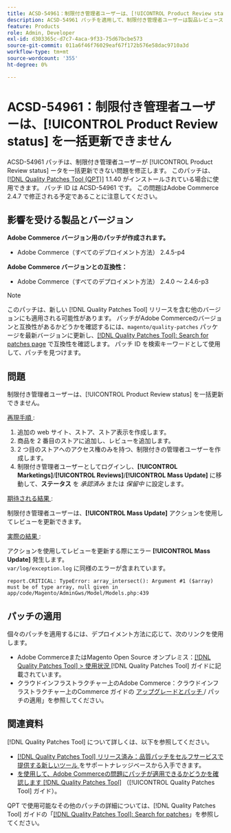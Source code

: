 ```yaml
---
title: ACSD-54961：制限付き管理者ユーザーは、[!UICONTROL Product Review status] を一括更新できません
description: ACSD-54961 パッチを適用して、制限付き管理者ユーザーは製品レビューステータスを一括更新できないAdobe Commerceの問題を修正してください。
feature: Products
role: Admin, Developer
exl-id: d303365c-d7c7-4aca-9f33-75d67bcbe573
source-git-commit: 011a6f46f76029eaf67f172b576e58dac9710a3d
workflow-type: tm+mt
source-wordcount: '355'
ht-degree: 0%

---
```


# ACSD-54961：制限付き管理者ユーザーは、[!UICONTROL Product Review status] を一括更新できません

ACSD-54961 パッチは、制限付き管理者ユーザーが [!UICONTROL Product Review status] ータを一括更新できない問題を修正します。 このパッチは、[[!DNL Quality Patches Tool (QPT)]](https://experienceleague.adobe.com/en/docs/commerce-operations/tools/quality-patches-tool/quality-patches-tool-to-self-serve-quality-patches) 1.1.40 がインストールされている場合に使用できます。 パッチ ID は ACSD-54961 です。 この問題はAdobe Commerce 2.4.7 で修正される予定であることに注意してください。

## 影響を受ける製品とバージョン

**Adobe Commerce バージョン用のパッチが作成されます。**

* Adobe Commerce（すべてのデプロイメント方法） 2.4.5-p4

**Adobe Commerce バージョンとの互換性：**

* Adobe Commerce（すべてのデプロイメント方法） 2.4.0 ～ 2.4.6-p3

>[!NOTE]
>
>このパッチは、新しい [!DNL Quality Patches Tool] リリースを含む他のバージョンにも適用される可能性があります。 パッチがAdobe Commerceのバージョンと互換性があるかどうかを確認するには、`magento/quality-patches` パッケージを最新バージョンに更新し、[[!DNL Quality Patches Tool]: Search for patches page](https://experienceleague.adobe.com/tools/commerce-quality-patches/index.html) で互換性を確認します。 パッチ ID を検索キーワードとして使用して、パッチを見つけます。

## 問題

制限付き管理者ユーザーは、[!UICONTROL Product Review status] を一括更新できません。

<u> 再現手順 </u>:

1. 追加の web サイト、ストア、ストア表示を作成します。
1. 商品を 2 番目のストアに追加し、レビューを追加します。
1. 2 つ目のストアへのアクセス権のみを持つ、制限付きの管理者ユーザーを作成します。
1. 制限付き管理者ユーザーとしてログインし、**[!UICONTROL  Marketings]**/**[!UICONTROL Reviews]**/**[!UICONTROL Mass Update]** に移動して、**ステータス** を *承認済み* または *保留中* に設定します。

<u> 期待される結果 </u>:

制限付き管理者ユーザーは、**[!UICONTROL Mass Update]** アクションを使用してレビューを更新できます。

<u> 実際の結果 </u>:

アクションを使用してレビューを更新する際にエラー **[!UICONTROL Mass Update]** 発生します。<br>
`var/log/exception.log` に同様のエラーが含まれています。

```
report.CRITICAL: TypeError: array_intersect(): Argument #1 ($array) must be of type array, null given in app/code/Magento/AdminGws/Model/Models.php:439
```

## パッチの適用

個々のパッチを適用するには、デプロイメント方法に応じて、次のリンクを使用します。

* Adobe CommerceまたはMagento Open Source オンプレミス：[[!DNL Quality Patches Tool] > 使用状況 ](/help/tools/quality-patches-tool/usage.md)[!DNL Quality Patches Tool] ガイドに記載されています。
* クラウドインフラストラクチャー上のAdobe Commerce：クラウドインフラストラクチャー上のCommerce ガイドの [ アップグレードとパッチ ](https://experienceleague.adobe.com/docs/commerce-cloud-service/user-guide/develop/upgrade/apply-patches.html)/ パッチの適用」を参照してください。

## 関連資料

[!DNL Quality Patches Tool] について詳しくは、以下を参照してください。

* [[!DNL Quality Patches Tool]  リリース済み：品質パッチをセルフサービスで提供する新しいツール ](https://experienceleague.adobe.com/en/docs/commerce-operations/tools/quality-patches-tool/quality-patches-tool-to-self-serve-quality-patches) をサポートナレッジベースから入手できます。
* [ を使用して、Adobe Commerceの問題にパッチが適用できるかどうかを確認します  [!DNL Quality Patches Tool]](/help/tools/quality-patches-tool/patches-available-in-qpt/check-patch-for-magento-issue-with-magento-quality-patches.md) （[!UICONTROL Quality Patches Tool] ガイド）。


QPT で使用可能なその他のパッチの詳細については、[!DNL Quality Patches Tool] ガイドの「[[!DNL Quality Patches Tool]: Search for patches](https://experienceleague.adobe.com/tools/commerce-quality-patches/index.html)」を参照してください。

